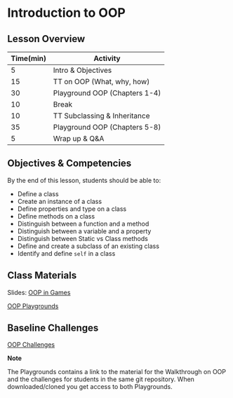 # Introduction to OOP

## Lesson Overview

| **Time(min)** | **Activity**                  |
| ------------- | ---------------------------   |
| 5             | Intro & Objectives            |
| 15            | TT on OOP (What, why, how)    |
| 30            | Playground OOP (Chapters 1-4) |
| 10            | Break                         |
| 10            | TT Subclassing & Inheritance  |
| 35            | Playground OOP (Chapters 5-8) |
| 5             | Wrap up & Q&A                 |

## Objectives & Competencies
By the end of this lesson, students should be able to:

- Define a class
- Create an instance of a class
- Define properties and type on a class
- Define methods on a class
- Distinguish between a function and a method
- Distinguish between a variable and a property
- Distinguish between Static vs Class methods
- Define and create a subclass of an existing class
- Identify and define `self` in a class

## Class Materials
Slides: [OOP in Games](https://docs.google.com/presentation/d/1RKt5hiE30_opdI9euTtXJJ3oeFtIb4dTJ-a6ETlw0Z8/edit?usp=sharing)

[OOP Playgrounds](https://github.com/Product-College-Labs/object-oriented-programming-in-swift/archive/master.zip)
<!-- https://github.com/Product-College-Labs/object-oriented-programming-in-swift.git -->

## Baseline Challenges

[OOP Challenges](https://github.com/MakeSchool-Tutorials/Intro-Object-Oriented-Programming-Playground/archive/master.zip)
<!-- https://github.com/MakeSchool-Tutorials/Intro-Object-Oriented-Programming-Playground.git -->

**Note**

The Playgrounds contains a link to the material for the Walkthrough on OOP and the challenges for students in the same git repository. When downloaded/cloned you get access to both Playgrounds.
